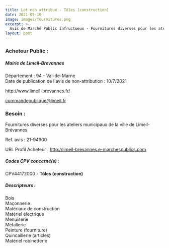 ```yaml
---
title: Lot non attribué - Tôles (construction)
date: 2021-07-10
image: images/fournitures.png
excerpt: >-
  Avis de Marché Public infructueux - Fournitures diverses pour les ateliers municipaux de la ville de Limeil-Brévannes.
layout: post
---
```


### Acheteur Public :
##### Mairie de Limeil-Brevannes
Département : 94 - Val-de-Marne<br/>
Date de publication de l'avis de non-attribution : 10/7/2021


http://www.limeil-brevannes.fr/

commandepublique@limeil.fr


### Besoin :

Fournitures diverses pour les ateliers municipaux de la ville de Limeil-Brévannes.

Ref. avis : 21-94900

URL Profil Acheteur : http://limeil-brevannes.e-marchespublics.com

##### Codes CPV concerné(s) :
CPV44172000 - **Tôles (construction)** <br/>

##### Descripteurs :
Bois <br/>
Maçonnerie <br/>
Matériaux de construction <br/>
Matériel électrique <br/>
Menuiserie <br/>
Métallerie <br/>
Peinture (fourniture) <br/>
Quincaillerie (articles) <br/>
Matériel robinetterie <br/>
